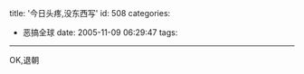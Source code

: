 title: '今日头疼,没东西写'
id: 508
categories:
  - 恶搞全球
date: 2005-11-09 06:29:47
tags:
---

<div id="msgcns!9697D6160EFEBC17!368" class="bvMsg"><div>OK,退朝</div></div>